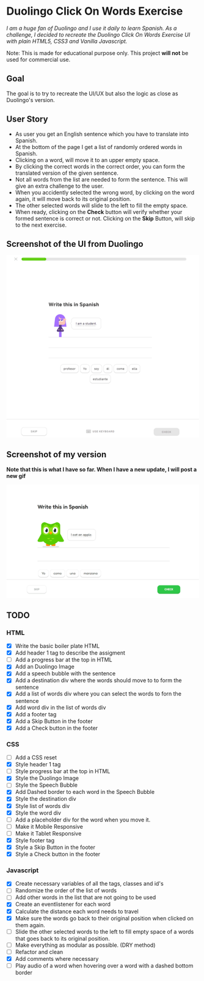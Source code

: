 # Duolingo Click On Words Exercise

_I am a huge fan of Duolingo and I use it daily to learn Spanish. As a challenge, I decided to recreate the Duolingo Click On Words Exercise UI with plain HTML5, CSS3 and Vanilla Javascript._

Note: This is made for educational purpose only. This project **will not** be used for commercial use.

## Goal

The goal is to try to recreate the UI/UX but also the logic as close as Duolingo's version.

## User Story

- As user you get an English sentence which you have to translate into Spanish.
- At the bottom of the page I get a list of randomly ordered words in Spanish.
- Clicking on a word, will move it to an upper empty space.
- By clicking the correct words in the correct order, you can form the translated version of the given sentence.
- Not all words from the list are needed to form the sentence. This will give an extra challenge to the user.
- When you accidently selected the wrong word, by clicking on the word again, it will move back to its original position.
- The other selected words will slide to the left to fill the empty space.
- When ready, clicking on the **Check** button will verify whether your formed sentence is correct or not. Clicking on the **Skip** Button, will skip to the next exercise.

## Screenshot of the UI from Duolingo

![Original Duolingo UI](assets/gifs/duolingo_original.gif)

## Screenshot of my version

**Note that this is what I have so far. When I have a new update, I will post a new gif**

![Original Duolingo UI](assets/gifs/duolingo_clone_v1.gif)

## TODO

### HTML

- [x] Write the basic boiler plate HTML
- [x] Add header 1 tag to describe the assigment
- [ ] Add a progress bar at the top in HTML
- [x] Add an Duolingo Image
- [x] Add a speech bubble with the sentence
- [x] Add a destination div where the words should move to to form the sentence
- [x] Add a list of words div where you can select the words to forn the sentence
- [x] Add word div in the list of words div
- [x] Add a footer tag
- [x] Add a Skip Button in the footer
- [x] Add a Check button in the footer

### CSS

- [ ] Add a CSS reset
- [x] Style header 1 tag
- [ ] Style progress bar at the top in HTML
- [x] Style the Duolingo Image
- [ ] Style the Speech Bubble
- [x] Add Dashed border to each word in the Speech Bubble
- [x] Style the destination div
- [x] Style list of words div
- [x] Style the word div
- [ ] Add a placeholder div for the word when you move it.
- [ ] Make it Mobile Responsive
- [ ] Make it Tablet Responsive
- [x] Style footer tag
- [x] Style a Skip Button in the footer
- [x] Style a Check button in the footer

### Javascript

- [x] Create necessary variables of all the tags, classes and id's
- [ ] Randomize the order of the list of words
- [ ] Add other words in the list that are not going to be used
- [x] Create an eventlistener for each word
- [x] Calculate the distance each word needs to travel
- [x] Make sure the words go back to their original position when clicked on them again.
- [ ] Slide the other selected words to the left to fill empty space of a words that goes back to its original position.
- [ ] Make everything as modular as possible. (DRY method)
- [ ] Refactor and clean
- [x] Add comments where necessary
- [ ] Play audio of a word when hovering over a word with a dashed bottom border
